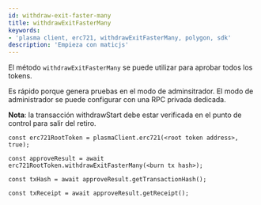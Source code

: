 ```yaml
---
id: withdraw-exit-faster-many
title: withdrawExitFasterMany
keywords:
- 'plasma client, erc721, withdrawExitFasterMany, polygon, sdk'
description: 'Empieza con maticjs'
---
```


El método `withdrawExitFasterMany` se puede utilizar para aprobar todos los tokens.

Es rápido porque genera pruebas en el modo de adminsitrador. El modo de administrador se puede configurar con una RPC privada dedicada.

**Nota**: la transacción withdrawStart debe estar verificada en el punto de control para salir del retiro.

```
const erc721RootToken = plasmaClient.erc721(<root token address>, true);

const approveResult = await erc721RootToken.withdrawExitFasterMany(<burn tx hash>);

const txHash = await approveResult.getTransactionHash();

const txReceipt = await approveResult.getReceipt();

```
